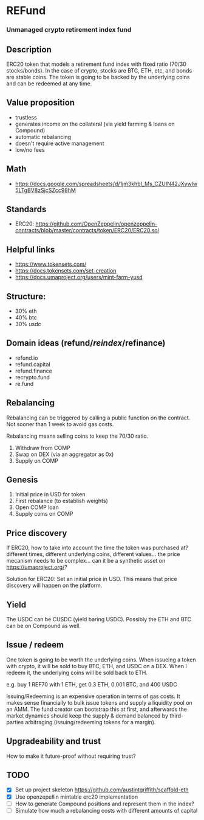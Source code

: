 # REFund
### Unmanaged crypto retirement index fund

## Description
ERC20 token that models a retirement fund index with fixed ratio (70/30 stocks/bonds). In the case of crypto, stocks are BTC, ETH, etc, and bonds are stable coins. The token is going to be backed by the underlying coins and can be redeemed at any time.

## Value proposition
- trustless
- generates income on the collateral (via yield farming & loans on Compound) 
- automatic rebalancing
- doesn't require active management
- low/no fees

## Math
- https://docs.google.com/spreadsheets/d/1jm3khbI_Ms_CZUIN42JXywlw5LTgBV8zSjcSZcc98hM

## Standards 
- ERC20: https://github.com/OpenZeppelin/openzeppelin-contracts/blob/master/contracts/token/ERC20/ERC20.sol

## Helpful links
- https://www.tokensets.com/
- https://docs.tokensets.com/set-creation
- https://docs.umaproject.org/users/mint-farm-yusd

## Structure:
- 30% eth
- 40% btc
- 30% usdc

## Domain ideas (refund/*reindex*/refinance)
- refund.io
- refund.capital
- refund.finance
- recrypto.fund
- re.fund

## Rebalancing
Rebalancing can be triggered by calling a public function on the contract. Not sooner than 1 week to avoid gas costs.

Rebalancing means selling coins to keep the 70/30 ratio.

1. Withdraw from COMP
2. Swap on DEX (via an aggregator as 0x)
3. Supply on COMP

## Genesis
1. Initial price in USD for token
2. First rebalance (to establish weights)
3. Open COMP loan
4. Supply coins on COMP

## Price discovery
If ERC20, how to take into account the time the token was purchased at? different times, different underlying coins, different values... the price mecanism needs to be complex... can it be a synthetic asset on https://umaproject.org/?

Solution for ERC20: Set an initial price in USD. This means that price discovery will happen on the platform.

## Yield
The USDC can be CUSDC (yield baring USDC). Possibly the ETH and BTC can be on Compound as well.

## Issue / redeem
One token is going to be worth the underlying coins. When issueing a token with crypto, it will be sold to buy BTC, ETH, and USDC on a DEX. When I redeem it, the underlying coins will be sold back to ETH.

e.g. buy 1 REF70 with 1 ETH, get 0.3 ETH, 0.001 BTC, and 400 USDC

Issuing/Redeeming is an expensive operation in terms of gas costs. It makes sense financially to bulk issue tokens and supply a liquidity pool on an AMM. The fund creator can bootstrap this at first, and afterwards the market dynamics should keep the supply & demand balanced by third-parties arbitraging (issuing/redeeming tokens for a margin).

## Upgradeability and trust

How to make it future-proof without requiring trust?

## TODO
- [x] Set up project skeleton https://github.com/austintgriffith/scaffold-eth
- [x] Use openzepellin mintable erc20 implementation
- [ ] How to generate Compound positions and represent them in the index?
- [ ] Simulate how much a rebalancing costs with different amounts of capital

